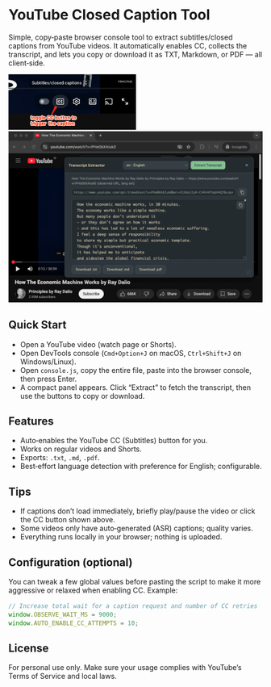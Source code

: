 # YouTube Closed Caption Tool

Simple, copy‑paste browser console tool to extract subtitles/closed captions from YouTube videos. It automatically enables CC, collects the transcript, and lets you copy or download it as TXT, Markdown, or PDF — all client‑side.

<img src="images/toggle-CC-button.png" alt="Toggle CC button" width="253">

<img src="images/youtube-transcript-extractor-screenshot.png" alt="Transcript Extractor UI" width="633">

## Quick Start

- Open a YouTube video (watch page or Shorts).
- Open DevTools console (`Cmd+Option+J` on macOS, `Ctrl+Shift+J` on Windows/Linux).
- Open `console.js`, copy the entire file, paste into the browser console, then press Enter.
- A compact panel appears. Click “Extract” to fetch the transcript, then use the buttons to copy or download.

## Features

- Auto‑enables the YouTube CC (Subtitles) button for you.
- Works on regular videos and Shorts.
- Exports: `.txt`, `.md`, `.pdf`.
- Best‑effort language detection with preference for English; configurable.

## Tips

- If captions don’t load immediately, briefly play/pause the video or click the CC button shown above.
- Some videos only have auto‑generated (ASR) captions; quality varies.
- Everything runs locally in your browser; nothing is uploaded.

## Configuration (optional)

You can tweak a few global values before pasting the script to make it more aggressive or relaxed when enabling CC. Example:

```js
// Increase total wait for a caption request and number of CC retries
window.OBSERVE_WAIT_MS = 9000;
window.AUTO_ENABLE_CC_ATTEMPTS = 10;
```

## License

For personal use only. Make sure your usage complies with YouTube’s Terms of Service and local laws.
